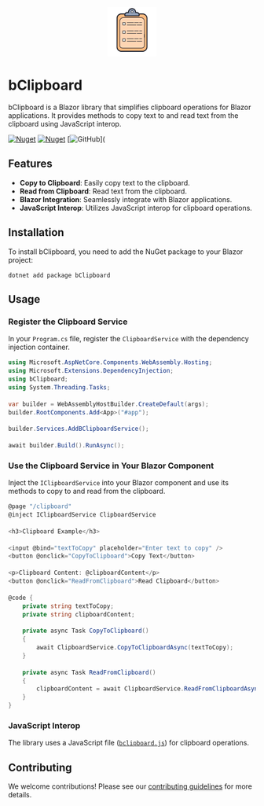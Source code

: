 <p align="center">
  <img  src="https://github.com/mabroukmahdhi/bClipboard/blob/main/clipboard.png">
</p>


# bClipboard

bClipboard is a Blazor library that simplifies clipboard operations for Blazor applications. It provides methods to copy text to and read text from the clipboard using JavaScript interop.

[![Nuget](https://img.shields.io/nuget/v/bClipboard)](https://www.nuget.org/packages/bClipboard/)
[![Nuget](https://img.shields.io/nuget/dt/bClipboard)](https://www.nuget.org/packages/bClipboard/)
[![GitHub](https://img.shields.io/github/license/mabroukmahdhi/bClipboard)](

## Features

- **Copy to Clipboard**: Easily copy text to the clipboard.
- **Read from Clipboard**: Read text from the clipboard.
- **Blazor Integration**: Seamlessly integrate with Blazor applications.
- **JavaScript Interop**: Utilizes JavaScript interop for clipboard operations.

## Installation

To install bClipboard, you need to add the NuGet package to your Blazor project:

```shell
dotnet add package bClipboard
```

## Usage
### Register the Clipboard Service
In your `Program.cs` file, register the `ClipboardService` with the dependency injection container.

```csharp
using Microsoft.AspNetCore.Components.WebAssembly.Hosting;
using Microsoft.Extensions.DependencyInjection;
using bClipboard;
using System.Threading.Tasks;

var builder = WebAssemblyHostBuilder.CreateDefault(args);
builder.RootComponents.Add<App>("#app");

builder.Services.AddBClipboardService();

await builder.Build().RunAsync();
```

### Use the Clipboard Service in Your Blazor Component

Inject the `IClipboardService` into your Blazor component and use its methods to copy to and read from the clipboard.

```csharp
@page "/clipboard"
@inject IClipboardService ClipboardService

<h3>Clipboard Example</h3>

<input @bind="textToCopy" placeholder="Enter text to copy" />
<button @onclick="CopyToClipboard">Copy Text</button>

<p>Clipboard Content: @clipboardContent</p>
<button @onclick="ReadFromClipboard">Read Clipboard</button>

@code {
    private string textToCopy;
    private string clipboardContent;

    private async Task CopyToClipboard()
    {
        await ClipboardService.CopyToClipboardAsync(textToCopy);
    }

    private async Task ReadFromClipboard()
    {
        clipboardContent = await ClipboardService.ReadFromClipboardAsync();
    }
}

```

### JavaScript Interop
The library uses a JavaScript file ([`bclipboard.js`](https://github.com/mabroukmahdhi/bClipboard/blob/main/bClipboard/wwwroot/bclipboard.js)) for clipboard operations.

## Contributing
We welcome contributions! Please see our [contributing guidelines](https://github.com/mabroukmahdhi/bClipboard/blob/main/Constributing.md) for more details.